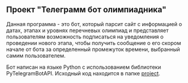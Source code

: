 ## Проект "Телеграмм бот олимпиадника"
Данная программа - это бот, который парсит сайт с информацией о датах, этапах и уровнях перечневых олимпиад и представляет 
пользователям возможность подписаться на уведомления о проведении нового этапа, чтобы получить сообщение о его скором начале от бота за определенный промежуток времени, выбранный самим пользователем.

Бот написан на языке Python с использованием библиотеки PyTelegramBotAPI. Исходный код находится в папке [project](https://github.com/ubermensch1889/esangadziev_application.md/tree/main/project).
